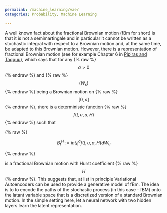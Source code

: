 ```yaml
---
permalink: /machine_learning/vae/
categories: Probability, Machine Learning

---
```


A well known fact about the fractional Brownian motion (fBm for short)
is that it is not a semimartingale and in particular it cannot be written as a stochastic
integral with respect to a Brownian motion and, at the same time, be
adapted to this Brownian motion. However, there is a representation of
fractional Brownian motion (see for example Chapter 6 in [Pipiras and Taqquu](https://www.cambridge.org/core/books/longrange-dependence-and-selfsimilarity/EC0867FA235989C077341B00822BF829)), which says that for any {% raw %}
$$a>0$$ {% endraw %} and {% raw %} $$ (W_s) $$ {% endraw %} being a
Brownian motion on {% raw %} $$ [0,a] $$ {% endraw %}, there is a
deterministic function {% raw %} $$ f(t,u,a,H) $$ {% endraw %} such that

{% raw %}

$$B^H_t:=int_0^a f(t,u,a,H)dW_u$$

{% endraw %}

is a fractional Brownian motion with Hurst coefficient {% raw %}
$$ H $$ {% endraw %}. This suggests that, at list in principle Variational
Autoencoders can be used to provide a generative model of fBm. The idea is to
to encode the paths of the stochastic process (in this case - fBM) onto the
latant variable space that is a discretized version of a standard Brownian
motion. In the simple setting here, let a neural network with two hidden
layers learn the latent representation.




<script type="text/javascript" async src="https://cdn.mathjax.org/mathjax/latest/MathJax.js?config=TeX-MML-AM_CHTML"> </script>
